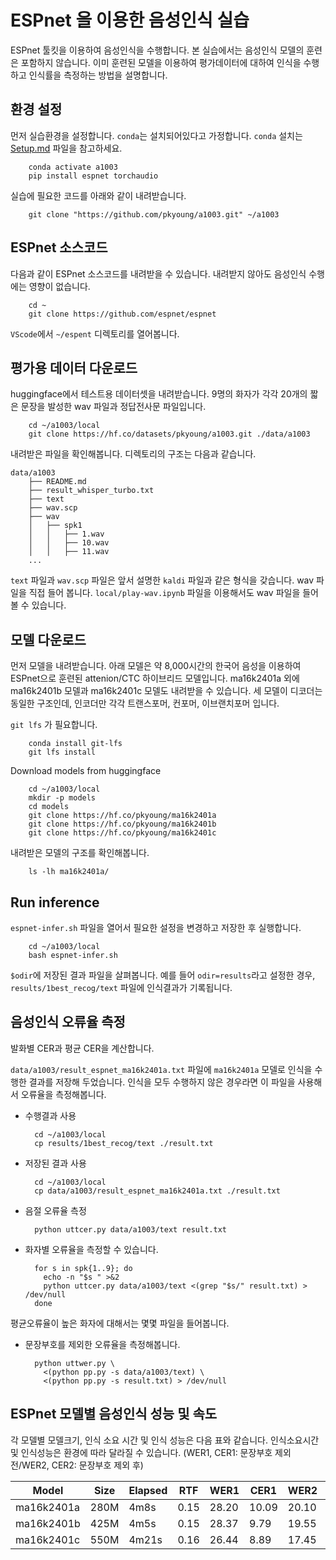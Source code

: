 
# ESPnet 을 이용한 음성인식 실습

ESPnet 툴킷을 이용하여 음성인식을 수행합니다. 본 실습에서는 음성인식 모델의
훈련은 포함하지 않습니다. 이미 훈련된 모델을 이용하여 평가데이터에 대하여
인식을 수행하고 인식률을 측정하는 방법을 설명합니다.


## 환경 설정

먼저 실습환경을 설정합니다. `conda`는 설치되어있다고 가정합니다.
`conda` 설치는 [Setup.md](Setup.mp) 파일을 참고하세요.

        conda activate a1003
        pip install espnet torchaudio

실습에 필요한 코드를 아래와 같이 내려받습니다.

        git clone "https://github.com/pkyoung/a1003.git" ~/a1003

## ESPnet 소스코드

다음과 같이 ESPnet 소스코드를 내려받을 수 있습니다.
내려받지 않아도 음성인식 수행에는 영향이 없습니다.

        cd ~
        git clone https://github.com/espnet/espnet

`VScode`에서 `~/espent` 디렉토리를 열어봅니다.

## 평가용 데이터 다운로드

huggingface에서 테스트용 데이터셋을 내려받습니다. 9명의 화자가 각각 20개의 짧은
문장을 발성한 wav 파일과 정답전사문 파일입니다.

        cd ~/a1003/local
        git clone https://hf.co/datasets/pkyoung/a1003.git ./data/a1003

내려받은 파일을 확인해봅니다. 디렉토리의 구조는 다음과 같습니다.
```
data/a1003
    ├── README.md
    ├── result_whisper_turbo.txt
    ├── text
    ├── wav.scp
    ├── wav
    │   ├── spk1
    │   │   ├── 1.wav
    │   │   ├── 10.wav
    │   │   ├── 11.wav
    ...
```
`text` 파일과 `wav.scp` 파일은 앞서 설명한 `kaldi` 파일과 같은 형식을 갖습니다.
wav 파일을 직접 들어 봅니다. `local/play-wav.ipynb` 파일을 이용해서도 wav
파일을 들어볼 수 있습니다.

## 모델 다운로드

먼저 모델을 내려받습니다. 아래 모델은 약 8,000시간의 한국어 음성을 이용하여
ESPnet으로 훈련된 attenion/CTC 하이브리드 모델입니다. ma16k2401a 외에
ma16k2401b 모델과 ma16k2401c 모델도 내려받을 수 있습니다. 세 모델이 디코더는
동일한 구조인데, 인코더만 각각 트랜스포머, 컨포머, 이브랜치포머 입니다.


`git lfs` 가 필요합니다.

        conda install git-lfs
        git lfs install

Download models from huggingface

        cd ~/a1003/local
        mkdir -p models
        cd models
        git clone https://hf.co/pkyoung/ma16k2401a
        git clone https://hf.co/pkyoung/ma16k2401b
        git clone https://hf.co/pkyoung/ma16k2401c


내려받은 모델의 구조를 확인해봅니다.

        ls -lh ma16k2401a/

## Run inference

`espnet-infer.sh` 파일을 열어서 필요한 설정을 변경하고 저장한 후 실행합니다.

        cd ~/a1003/local
        bash espnet-infer.sh

`$odir`에 저장된 결과 파일을 살펴봅니다. 예를 들어 `odir=results`라고 설정한
경우, `results/1best_recog/text` 파일에 인식결과가 기록됩니다.

## 음성인식 오류율 측정

발화별 CER과 평균 CER을 계산합니다.

`data/a1003/result_espnet_ma16k2401a.txt` 파일에 `ma16k2401a` 모델로 인식을
수행한 결과를 저장해 두었습니다. 인식을 모두 수행하지 않은 경우라면 이 파일을
사용해서 오류율을 측정해봅니다.

* 수행결과 사용

        cd ~/a1003/local
        cp results/1best_recog/text ./result.txt

* 저장된 결과 사용

        cd ~/a1003/local
        cp data/a1003/result_espnet_ma16k2401a.txt ./result.txt

* 음절 오류율 측정

        python uttcer.py data/a1003/text result.txt

* 화자별 오류율을 측정할 수 있습니다.

        for s in spk{1..9}; do
          echo -n "$s " >&2
          python uttcer.py data/a1003/text <(grep "$s/" result.txt) > /dev/null
        done

평균오류율이 높은 화자에 대해서는 몇몇 파일을 들어봅니다.

* 문장부호를 제외한 오류율을 측정해봅니다.


        python uttwer.py \
          <(python pp.py -s data/a1003/text) \
          <(python pp.py -s result.txt) > /dev/null


## ESPnet 모델별 음성인식 성능 및 속도

각 모델별 모델크기, 인식 소요 시간 및 인식 성능은 다음 표와 같습니다.
인식소요시간 및 인식성능은 환경에 따라 달라질 수 있습니다. (WER1, CER1: 문장부호 제외 전/WER2, CER2: 문장부호 제외 후)

| Model          | Size | Elapsed | RTF | WER1  |  CER1 | WER2  | CER2 |
| ---            | ---  | ---     | --- | ---   |  ---  |  ---  | ---  |
| ma16k2401a     | 280M | 4m8s    |0.15 | 28.20 | 10.09 | 20.10 | 7.36 |
| ma16k2401b     | 425M | 4m5s    |0.15 | 28.37 |  9.79 | 19.55 | 6.95 |
| ma16k2401c     | 550M | 4m21s   |0.16 | 26.44 |  8.89 | 17.45 | 5.88 |


